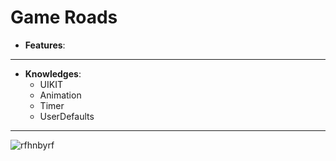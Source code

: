 # Game Roads

* **Features**:


___
* **Knowledges**:
  * UIKIT
  * Animation 
  * Timer
  * UserDefaults 

___

![rfhnbyrf](road.gif)
